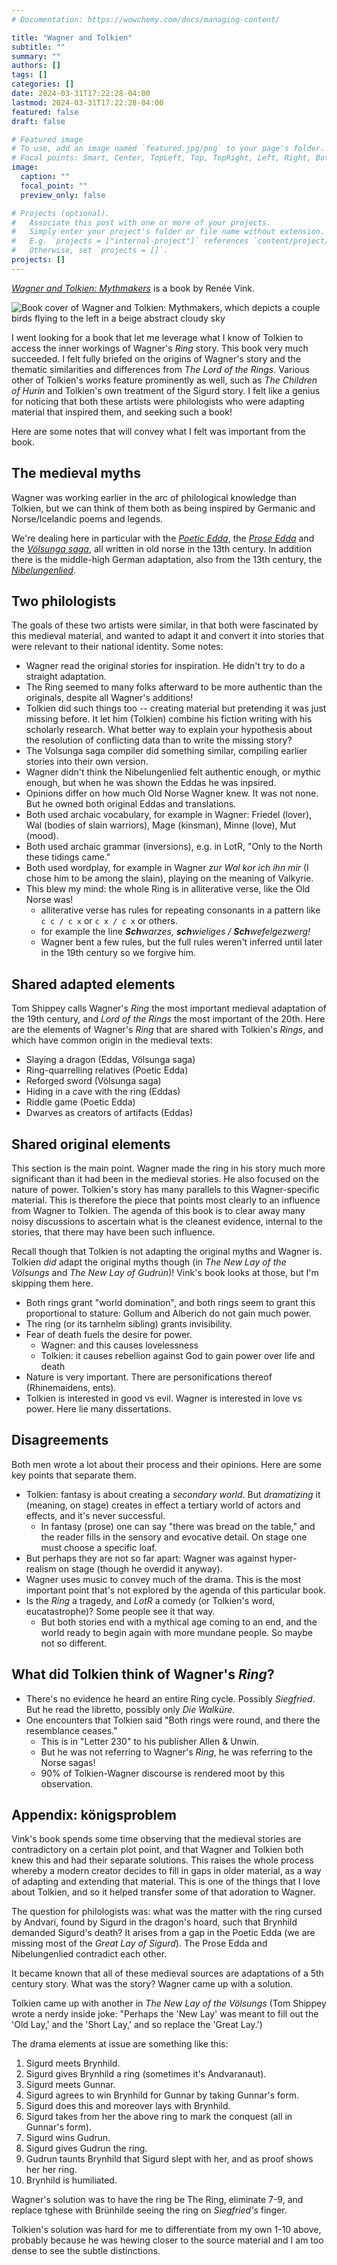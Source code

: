 ```yaml
---
# Documentation: https://wowchemy.com/docs/managing-content/

title: "Wagner and Tolkien"
subtitle: ""
summary: ""
authors: []
tags: []
categories: []
date: 2024-03-31T17:22:28-04:00
lastmod: 2024-03-31T17:22:28-04:00
featured: false
draft: false

# Featured image
# To use, add an image named `featured.jpg/png` to your page's folder.
# Focal points: Smart, Center, TopLeft, Top, TopRight, Left, Right, BottomLeft, Bottom, BottomRight.
image:
  caption: ""
  focal_point: ""
  preview_only: false

# Projects (optional).
#   Associate this post with one or more of your projects.
#   Simply enter your project's folder or file name without extension.
#   E.g. `projects = ["internal-project"]` references `content/project/deep-learning/index.md`.
#   Otherwise, set `projects = []`.
projects: []
---
```

[_Wagner and Tolkien: Mythmakers_](http://www.walking-tree.org/books/wagner_and_tolkien_mythmakers.php) is a book by Renée Vink.

![Book cover of Wagner and Tolkien: Mythmakers, which depicts a couple birds flying to the left in a beige abstract cloudy sky](/img/wagner_and_tolkien.jpg)

I went looking for a book that let me leverage what I know of Tolkien to access the inner workings of Wagner's _Ring_ story. This book very much succeeded. I felt fully briefed on the origins of Wagner's story and the thematic similarities and differences from _The Lord of the Rings_. Various other of Tolkien's works feature prominently as well, such as _The Children of Hurin_ and Tolkien's own treatment of the Sigurd story. I felt like a genius for noticing that both these artists were philologists who were adapting material that inspired them, and seeking such a book!

Here are some notes that will convey what I felt was important from the book.

## The medieval myths

Wagner was working earlier in the arc of philological knowledge than Tolkien, but we can think of them both as being inspired by Germanic and Norse/Icelandic poems and legends.

We're dealing here in particular with the [_Poetic Edda_](https://en.wikipedia.org/wiki/Poetic_Edda), the [_Prose Edda_](https://en.wikipedia.org/wiki/Prose_Edda) and the [_Völsunga saga_](https://en.wikipedia.org/wiki/Völsunga_saga), all written in old norse in the 13th century. In addition there is the middle-high German adaptation, also from the 13th century, the [_Nibelungenlied_](https://en.wikipedia.org/wiki/Nibelungenlied).

## Two philologists

The goals of these two artists were similar, in that both were fascinated by this medieval material, and wanted to adapt it and convert it into stories that were relevant to their national identity. Some notes:

* Wagner read the original stories for inspiration. He didn't try to do a straight adaptation.
* The Ring seemed to many folks afterward to be more authentic than the originals, despite all Wagner's additions!
* Tolkien did such things too -- creating material but pretending it was just missing before. It let him (Tolkien) combine his fiction writing with his scholarly research. What better way to explain your hypothesis about the resolution of conflicting data than to write the missing story?
* The Volsunga saga compiler did something similar, compiling earlier stories into their own version.
* Wagner didn't think the Nibelungenlied felt authentic enough, or mythic enough, but when he was shown the Eddas he was inpsired.
* Opinions differ on how much Old Norse Wagner knew. It was not none. But he owned both original Eddas and translations.
* Both used archaic vocabulary, for example in Wagner: Friedel (lover), Wal (bodies of slain warriors), Mage (kinsman), Minne (love), Mut (mood).
* Both used archaic grammar (inversions), e.g. in LotR, "Only to the North these tidings came."
* Both used wordplay, for example in Wagner _zur Wal kor ich ihn mir_ (I chose him to be among the slain), playing on the meaning of Valkyrie.
* This blew my mind: the whole Ring is in alliterative verse, like the Old Norse was!
  * alliterative verse has rules for repeating consonants in a pattern like `c c / c x` or `c x / c x` or others.
  * for example the line _**Sch**warzes, **sch**wieliges / **Sch**wefelgezwerg!_
  * Wagner bent a few rules, but the full rules weren't inferred until later in the 19th century so we forgive him.

## Shared adapted elements

Tom Shippey calls Wagner's _Ring_ the most important medieval adaptation of the 19th century, and _Lord of the Rings_ the most important of the 20th. Here are the elements of Wagner's _Ring_ that are shared with Tolkien's _Rings_, and which have common origin in the medieval texts:

* Slaying a dragon (Eddas, Völsunga saga)
* Ring-quarrelling relatives (Poetic Edda)
* Reforged sword (Völsunga saga)
* Hiding in a cave with the ring (Eddas)
* Riddle game (Poetic Edda)
* Dwarves as creators of artifacts (Eddas)

## Shared original elements

This section is the main point. Wagner made the ring in his story much more significant than it had been in the medieval stories. He also focused on the nature of power. Tolkien's story has many parallels to this Wagner-specific material. This is therefore the piece that points most clearly to an influence from Wagner to Tolkien. The agenda of this book is to clear away many noisy discussions to ascertain what is the cleanest evidence, internal to the stories, that there may have been such influence.

Recall though that Tolkien is not adapting the original myths and Wagner is. Tolkien _did_ adapt the original myths though (in _The New Lay of the Völsungs_ and _The New Lay of Gudrún_)! Vink's book looks at those, but I'm skipping them here.

* Both rings grant "world domination", and both rings seem to grant this proportional to stature: Gollum and Alberich do not gain much power.
* The ring (or its tarnhelm sibling) grants invisibility.
* Fear of death fuels the desire for power.
  * Wagner: and this causes lovelessness
  * Tolkien: it causes rebellion against God to gain power over life and death
* Nature is very important. There are personifications thereof (Rhinemaidens, ents).
* Tolkien is interested in good vs evil. Wagner is interested in love vs power. Here lie many dissertations.

## Disagreements

Both men wrote a lot about their process and their opinions. Here are some key points that separate them.

* Tolkien: fantasy is about creating a _secondary world_. But _dramatizing_ it (meaning, on stage) creates in effect a tertiary world of actors and effects, and it's never successful.
  * In fantasy (prose) one can say "there was bread on the table," and the reader fills in the sensory and evocative detail. On stage one must choose a specific loaf.
* But perhaps they are not so far apart: Wagner was against hyper-realism on stage (though he overdid it anyway).
* Wagner uses music to convey much of the drama. This is the most important point that's not explored by the agenda of this particular book.
* Is the _Ring_ a tragedy, and _LotR_ a comedy (or Tolkien's word, eucatastrophe)? Some people see it that way.
  * But both stories end with a mythical age coming to an end, and the world ready to begin again with more mundane people. So maybe not so different.

## What did Tolkien think of Wagner's _Ring_?

* There's no evidence he heard an entire Ring cycle. Possibly _Siegfried_. But he read the libretto, possibly only _Die Walküre_.
* One encounters that Tolkien said "Both rings were round, and there the resemblance ceases."
  * This is in "Letter 230" to his publisher Allen & Unwin.
  * But he was not referring to Wagner's _Ring_, he was referring to the Norse sagas! 
  * 90% of Tolkien-Wagner discourse is rendered moot by this observation.

## Appendix: königsproblem

Vink's book spends some time observing that the medieval stories are contradictory on a certain plot point, and that Wagner and Tolkien both knew this and had their separate solutions. This raises the whole process whereby a modern creator decides to fill in gaps in older material, as a way of adapting and extending that material. This is one of the things that I love about Tolkien, and so it helped transfer some of that adoration to Wagner.

The question for philologists was: what was the matter with the ring cursed by Andvari, found by Sigurd in the dragon's hoard, such that Brynhild demanded Sigurd's death? It arises from a gap in the Poetic Edda (we are missing most of the _Great Lay of Sigurd_). The Prose Edda and Nibelungenlied contradict each other.

It became known that all of these medieval sources are adaptations of a 5th century story. What was the story?
Wagner came up with a solution.

Tolkien came up with another in _The New Lay of the Völsungs_ (Tom Shippey wrote a nerdy inside joke: "Perhaps the 'New Lay' was meant to fill out the 'Old Lay,' and the 'Short Lay,' and so replace the 'Great Lay.')

The drama elements at issue are something like this:

1. Sigurd meets Brynhild. 
2. Sigurd gives Brynhild a ring (sometimes it's Andvaranaut).
3. Sigurd meets Gunnar.
4. Sigurd agrees to win Brynhild for Gunnar by taking Gunnar's form.
5. Sigurd does this and moreover lays with Brynhild.
6. Sigurd takes from her the above ring to mark the conquest (all in Gunnar's form).
7. Sigurd wins Gudrun.
8. Sigurd gives Gudrun the ring.
9. Gudrun taunts Brynhild that Sigurd slept with her, and as proof shows her her ring.
10. Brynhild is humiliated.

Wagner's solution was to have the ring be The Ring, eliminate 7-9, and replace tghese with Brünhilde seeing the ring on _Siegfried's_ finger.

Tolkien's solution was hard for me to differentiate from my own 1-10 above, probably because he was hewing closer to the source material and I am too dense to see the subtle distinctions.


